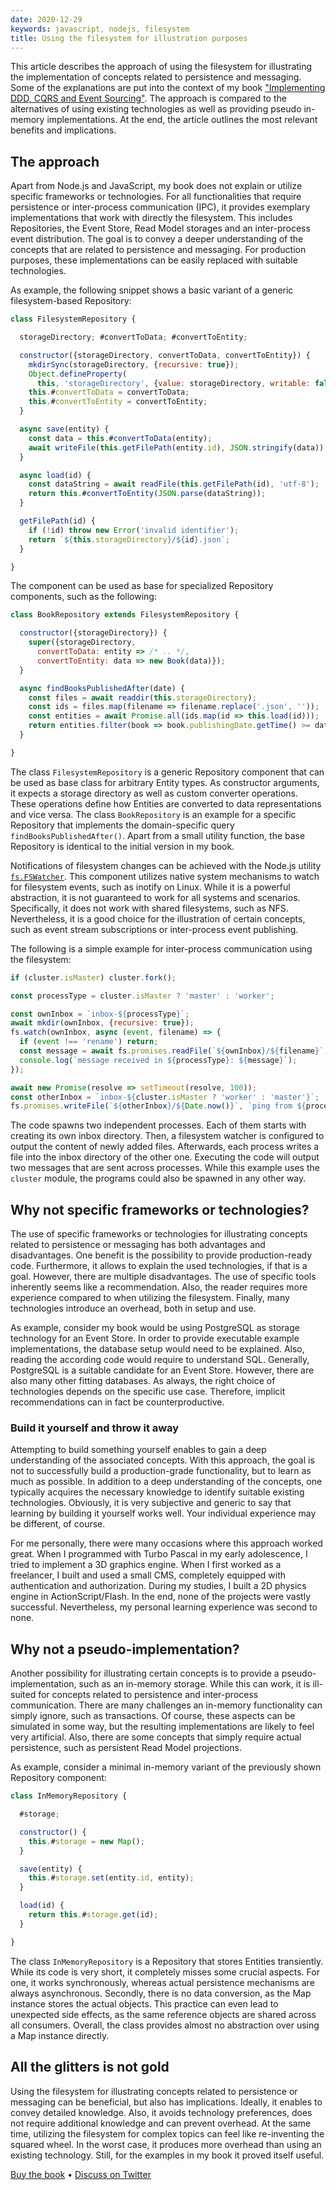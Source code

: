 ```yaml
---
date: 2020-12-29
keywords: javascript, nodejs, filesystem
title: Using the filesystem for illustration purposes
---
```


This article describes the approach of using the filesystem for illustrating the implementation of concepts related to persistence and messaging. Some of the explanations are put into the context of my book ["Implementing DDD, CQRS and Event Sourcing"](https://leanpub.com/implementing-ddd-cqrs-and-event-sourcing). The approach is compared to the alternatives of using existing technologies as well as providing pseudo in-memory implementations. At the end, the article outlines the most relevant benefits and implications.

## The approach

Apart from Node.js and JavaScript, my book does not explain or utilize specific frameworks or technologies. For all functionalities that require persistence or inter-process communication (IPC), it provides exemplary implementations that work with directly the filesystem. This includes Repositories, the Event Store, Read Model storages and an inter-process event distribution. The goal is to convey a deeper understanding of the concepts that are related to persistence and messaging. For production purposes, these implementations can be easily replaced with suitable technologies.

As example, the following snippet shows a basic variant of a generic filesystem-based Repository:

```javascript
class FilesystemRepository {

  storageDirectory; #convertToData; #convertToEntity;

  constructor({storageDirectory, convertToData, convertToEntity}) {
    mkdirSync(storageDirectory, {recursive: true});
    Object.defineProperty(
      this, 'storageDirectory', {value: storageDirectory, writable: false});
    this.#convertToData = convertToData;
    this.#convertToEntity = convertToEntity;
  }

  async save(entity) {
    const data = this.#convertToData(entity);
    await writeFile(this.getFilePath(entity.id), JSON.stringify(data));
  }

  async load(id) {
    const dataString = await readFile(this.getFilePath(id), 'utf-8');
    return this.#convertToEntity(JSON.parse(dataString));
  }

  getFilePath(id) {
    if (!id) throw new Error('invalid identifier');
    return `${this.storageDirectory}/${id}.json`;
  }

}
```

The component can be used as base for specialized Repository components, such as the following:

```javascript
class BookRepository extends FilesystemRepository {

  constructor({storageDirectory}) {
    super({storageDirectory,
      convertToData: entity => /* .. */,
      convertToEntity: data => new Book(data)});
  }

  async findBooksPublishedAfter(date) {
    const files = await readdir(this.storageDirectory);
    const ids = files.map(filename => filename.replace('.json', ''));
    const entities = await Promise.all(ids.map(id => this.load(id)));
    return entities.filter(book => book.publishingDate.getTime() >= date.getTime());
  }

}
```

The class `FilesystemRepository` is a generic Repository component that can be used as base class for arbitrary Entity types. As constructor arguments, it expects a storage directory as well as custom converter operations. These operations define how Entities are converted to data representations and vice versa. The class `BookRepository` is an example for a specific Repository that implements the domain-specific query `findBooksPublishedAfter()`. Apart from a small utility function, the base Repository is identical to the initial version in my book.

Notifications of filesystem changes can be achieved with the Node.js utility [`fs.FSWatcher`](https://nodejs.org/api/fs.html#fs_class_fs_fswatcher). This component utilizes native system mechanisms to watch for filesystem events, such as inotify on Linux. While it is a powerful abstraction, it is not guaranteed to work for all systems and scenarios. Specifically, it does not work with shared filesystems, such as NFS. Nevertheless, it is a good choice for the illustration of certain concepts, such as event stream subscriptions or inter-process event publishing.

The following is a simple example for inter-process communication using the filesystem:

```javascript
if (cluster.isMaster) cluster.fork();

const processType = cluster.isMaster ? 'master' : 'worker';

const ownInbox = `inbox-${processType}`;
await mkdir(ownInbox, {recursive: true});
fs.watch(ownInbox, async (event, filename) => {
  if (event !== 'rename') return;
  const message = await fs.promises.readFile(`${ownInbox}/${filename}`, 'utf-8');
  console.log(`message received in ${processType}: ${message}`);
});

await new Promise(resolve => setTimeout(resolve, 100));
const otherInbox = `inbox-${cluster.isMaster ? 'worker' : 'master'}`;
fs.promises.writeFile(`${otherInbox}/${Date.now()}`, `ping from ${processType}`);
```

The code spawns two independent processes. Each of them starts with creating its own inbox directory. Then, a filesystem watcher is configured to output the content of newly added files. Afterwards, each process writes a file into the inbox directory of the other one. Executing the code will output two messages that are sent across processes. While this example uses the `cluster` module, the programs could also be spawned in any other way.

## Why not specific frameworks or technologies?

The use of specific frameworks or technologies for illustrating concepts related to persistence or messaging has both advantages and disadvantages. One benefit is the possibility to provide production-ready code. Furthermore, it allows to explain the used technologies, if that is a goal. However, there are multiple disadvantages. The use of specific tools inherently seems like a recommendation. Also, the reader requires more experience compared to when utilizing the filesystem. Finally, many technologies introduce an overhead, both in setup and use.

As example, consider my book would be using PostgreSQL as storage technology for an Event Store. In order to provide executable example implementations, the database setup would need to be explained. Also, reading the according code would require to understand SQL. Generally, PostgreSQL is a suitable candidate for an Event Store. However, there are also many other fitting databases. As always, the right choice of technologies depends on the specific use case. Therefore, implicit recommendations can in fact be counterproductive.

### Build it yourself and throw it away

Attempting to build something yourself enables to gain a deep understanding of the associated concepts. With this approach, the goal is not to successfully build a production-grade functionality, but to learn as much as possible. In addition to a deep understanding of the concepts, one typically acquires the necessary knowledge to identify suitable existing technologies. Obviously, it is very subjective and generic to say that learning by building it yourself works well. Your individual experience may be different, of course.

For me personally, there were many occasions where this approach worked great. When I programmed with Turbo Pascal in my early adolescence, I tried to implement a 3D graphics engine. When I first worked as a freelancer, I built and used a small CMS, completely equipped with authentication and authorization. During my studies, I built a 2D physics engine in ActionScript/Flash. In the end, none of the projects were vastly successful. Nevertheless, my personal learning experience was second to none.

## Why not a pseudo-implementation?

Another possibility for illustrating certain concepts is to provide a pseudo-implementation, such as an in-memory storage. While this can work, it is ill-suited for concepts related to persistence and inter-process communication. There are many challenges an in-memory functionality can simply ignore, such as transactions. Of course, these aspects can be simulated in some way, but the resulting implementations are likely to feel very artificial. Also, there are some concepts that simply require actual persistence, such as persistent Read Model projections.

As example, consider a minimal in-memory variant of the previously shown Repository component: 

```javascript
class InMemoryRepository {

  #storage;

  constructor() {
    this.#storage = new Map();
  }

  save(entity) {
    this.#storage.set(entity.id, entity);
  }

  load(id) {
    return this.#storage.get(id);
  }

}
```

The class `InMemoryRepository` is a Repository that stores Entities transiently. While its code is very short, it completely misses some crucial aspects. For one, it works synchronously, whereas actual persistence mechanisms are always asynchronous. Secondly, there is no data conversion, as the Map instance stores the actual objects. This practice can even lead to unexpected side effects, as the same reference objects are shared across all consumers. Overall, the class provides almost no abstraction over using a Map instance directly. 

## All the glitters is not gold

Using the filesystem for illustrating concepts related to persistence or messaging can be beneficial, but also has implications. Ideally, it enables to convey detailed knowledge. Also, it avoids technology preferences, does not require additional knowledge and can prevent overhead. At the same time, utilizing the filesystem for complex topics can feel like re-inventing the squared wheel. In the worst case, it produces more overhead than using an existing technology. Still, for the examples in my book it proved itself useful.

[Buy the book](https://leanpub.com/implementing-ddd-cqrs-and-event-sourcing)
•
[Discuss on Twitter](https://twitter.com/lx_lawrence/status/1343871960783187968)